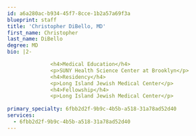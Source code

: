 ```yaml
---
id: a6a280ac-b934-45f7-8cce-1b2a57a69f3a
blueprint: staff
title: 'Christopher DiBello, MD'
first_name: Christopher
last_name: DiBello
degree: MD
bio: |2-

              <h4>Medical Education</h4>
              <p>SUNY Health Science Center at Brooklyn</p>
              <h4>Residency</h4>
              <p>Long Island Jewish Medical Center</p>
              <h4>Fellowship</h4>
              <p>Long Island Jewish Medical Center</p>
          
primary_specialty: 6fbb2d2f-9b9c-4b5b-a518-31a78ad52d40
services:
  - 6fbb2d2f-9b9c-4b5b-a518-31a78ad52d40
---
```

